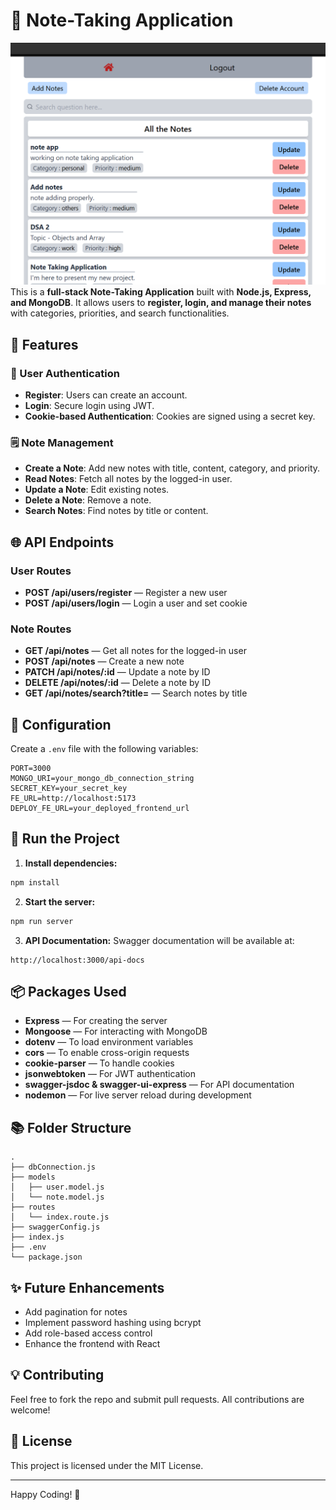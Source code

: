 # 📝 Note-Taking Application

![alt text](<Screenshot 2025-02-27 144539.png>)
This is a **full-stack Note-Taking Application** built with **Node.js, Express, and MongoDB**. It allows users to **register, login, and manage their notes** with categories, priorities, and search functionalities.

## 🚀 Features

### 🌟 User Authentication
- **Register**: Users can create an account.
- **Login**: Secure login using JWT.
- **Cookie-based Authentication**: Cookies are signed using a secret key.

### 🗒️ Note Management
- **Create a Note**: Add new notes with title, content, category, and priority.
- **Read Notes**: Fetch all notes by the logged-in user.
- **Update a Note**: Edit existing notes.
- **Delete a Note**: Remove a note.
- **Search Notes**: Find notes by title or content.


## 🌐 API Endpoints

### User Routes
- **POST /api/users/register** — Register a new user
- **POST /api/users/login** — Login a user and set cookie

### Note Routes
- **GET /api/notes** — Get all notes for the logged-in user
- **POST /api/notes** — Create a new note
- **PATCH /api/notes/:id** — Update a note by ID
- **DELETE /api/notes/:id** — Delete a note by ID
- **GET /api/notes/search?title=** — Search notes by title

## 🔧 Configuration

Create a `.env` file with the following variables:
```
PORT=3000
MONGO_URI=your_mongo_db_connection_string
SECRET_KEY=your_secret_key
FE_URL=http://localhost:5173
DEPLOY_FE_URL=your_deployed_frontend_url
```

## 🚢 Run the Project

1. **Install dependencies:**
```bash
npm install
```

2. **Start the server:**
```bash
npm run server
```

3. **API Documentation:**
Swagger documentation will be available at:
```
http://localhost:3000/api-docs
```

## 📦 Packages Used

- **Express** — For creating the server
- **Mongoose** — For interacting with MongoDB
- **dotenv** — To load environment variables
- **cors** — To enable cross-origin requests
- **cookie-parser** — To handle cookies
- **jsonwebtoken** — For JWT authentication
- **swagger-jsdoc & swagger-ui-express** — For API documentation
- **nodemon** — For live server reload during development

## 📚 Folder Structure
```
.
├── dbConnection.js
├── models
│   ├── user.model.js
│   └── note.model.js
├── routes
│   └── index.route.js
├── swaggerConfig.js
├── index.js
├── .env
└── package.json
```

## ✨ Future Enhancements
- Add pagination for notes
- Implement password hashing using bcrypt
- Add role-based access control
- Enhance the frontend with React

## 💡 Contributing
Feel free to fork the repo and submit pull requests. All contributions are welcome!

## 📜 License
This project is licensed under the MIT License.

---
Happy Coding! 🚀

